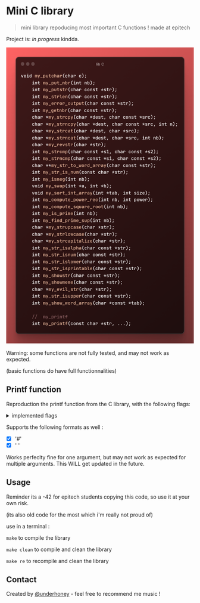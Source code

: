 # Mini C library
> mini library repoducing most important C functions !
> made at epitech

Project is: _in progress_ kindda.

![project screenshot](ressources/preview_lib.png)

Warning: some functions are not fully tested, and may not work as expected.

(basic functions do have full functionnalities)

## Printf function
Reproduction the printf function from the C library, with the following flags:

<details><summary>implemented flags</summary>

- [x] %d
- [x] %i
- [x] %c
- [x] %s
- [x] %o
- [x] %x
- [x] %X
- [x] %p
- [x] %b
- [x] %p
- [x] %S
- [x] %u
- [x] %f
- [x] %l

</details>

Supports the following formats as well :
- [x] '#'
- [x] ' '

Works perfeclty fine for one argument, but may not work as expected for multiple arguments.
This WILL get updated in the future.

## Usage
Reminder its a -42 for epitech students copying this code, so use it at your 
own risk.

(its also old code for the most which i'm really not proud of)

use in a terminal :

`make` to compile the library

`make clean` to compile and clean the library

`make re` to recompile and clean the library

## Contact
Created by [@underhoney](https://github.com/underhoney) - feel free to 
recommend me music !
